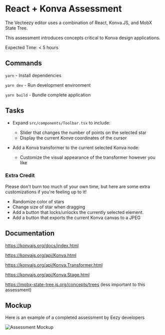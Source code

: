 # React + Konva Assessment

The Vecteezy editor uses a combination of React, Konva.JS, and MobX State Tree.

This assessment introduces concepts critical to Konva design applications.

Expected Time: < 5 hours

## Commands

`yarn` - Install dependencies

`yarn dev` - Run development environment

`yarn build` - Bundle complete application

## Tasks

- Expand `src/components/Toolbar.tsx` to include:

  - Slider that changes the number of points on the selected star
  - Display the current _Konva_ coordinates of the cursor

- Add a Konva transformer to the current selected Konva node:

  - Customize the visual appearance of the transformer however you like

### Extra Credit

Please don't burn too much of your own time, but here are some extra customizations if you're feeling up to it!

- Randomize color of stars
- Change size of star when dragging
- Add a button that locks/unlocks the currently selected element.
- Add a button that exports the current Konva canvas to a JPEG

## Documentation

https://konvajs.org/docs/index.html

https://konvajs.org/api/Konva.html

https://konvajs.org/api/Konva.Transformer.html

https://konvajs.org/api/Konva.Stage.html

https://mobx-state-tree.js.org/concepts/trees (less important to this assessment)

## Mockup

Here is an example of a completed assessment by Eezy developers

![Assessment Mockup](https://github.com/eezyinc/react-konva-assessment/raw/master/mockup.png)
